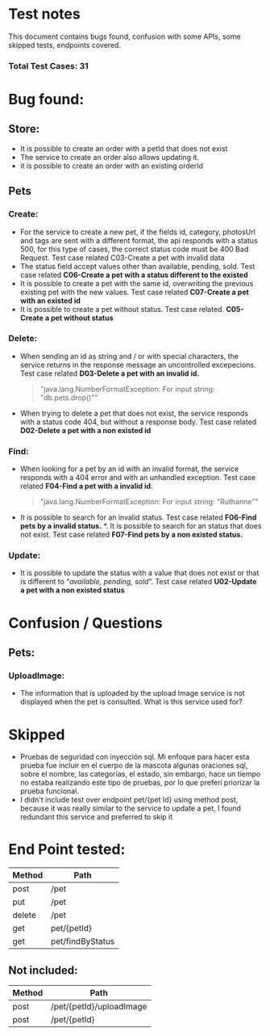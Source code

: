 # Test notes
This document contains bugs found, confusion with some APIs, some skipped tests, endpoints covered.

### Total Test Cases: 31

# Bug found:

## Store:
* It is possible to create an order with a petId that does not exist
* The service to create an order also allows updating it.
* it is possible to create an order with an existing orderId

## Pets

### Create:
* For the service to create a new pet, if the fields id, category, photosUrl and tags are sent with a different format, the api responds with a status 500, for this type of cases, the correct status code must be 400 Bad Request. Test case related C03-Create a pet with invalid data 
* The status field accept values other than available, pending, sold. Test case related **C06-Create a pet with a status different to the existed**
* It is possible to create a pet with the same id, overwriting the previous existing pet with the new values. Test case related **C07-Create a pet with an existed id**
* It is possible to create a pet without status. Test case related. **C05-Create a pet without status**

### Delete:
* When sending an id as string and / or with special characters, the service returns in the response message an uncontrolled excepecions. Test case related **D03-Delete a pet with an invalid id.** 
  > "java.lang.NumberFormatException: For input string: \"db.pets.drop()\""
* When trying to delete a pet that does not exist, the service responds with a status code 404, but without a response body. Test case related **D02-Delete a pet with a non existed id**

### Find:
* When looking for a pet by an id with an invalid format, the service responds with a 404 error and with an unhandled exception. Test case related **F04-Find a pet with a invalid id.**
  > "java.lang.NumberFormatException: For input string: \"Ruthanne\""
* It is possible to search for an invalid status. Test case related **F06-Find pets by a invalid status.**
*. It is possible to search for an status that does not exist. Test case related **F07-Find pets by a non existed status.**

### Update:
* It is possible to update the status with a value that does not exist or that is different to “*available, pending, sold*”. Test case related **U02-Update a pet with a non existed status**

# Confusion / Questions

## Pets:

### UploadImage:
* The information that is uploaded by the upload Image service is not displayed when the pet is consulted. What is this service used for?

# Skipped

* Pruebas de seguridad con inyección sql. Mi enfoque para hacer esta prueba fue incluir en el cuerpo de la mascota algunas oraciones sql, sobre el nombre, las categorías, el estado, sin embargo, hace un tiempo no estaba realizando este tipo de pruebas, por lo que preferí priorizar la prueba funcional.
* I didn't include test over endpoint pet/{pet Id} using method post, because it was really similar to the service to update a pet, I found redundant this service and preferred to skip it

# End Point tested:

| Method | Path |
| ------ | ------ |
| post   | /pet |
| put    | /pet |
| delete | /pet |
| get    | pet/{petId} |
| get    | pet/findByStatus |

## Not included:

| Method | Path |
| ------ | ------ |
| post |  /pet/{petId}/uploadImage |
| post |  /pet/{petId}  |


